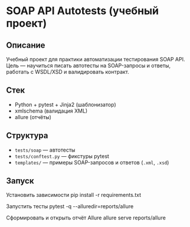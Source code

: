 # SOAP API Autotests (учебный проект)

## Описание
Учебный проект для практики автоматизации тестирования SOAP API.  
Цель — научиться писать автотесты на SOAP-запросы и ответы, работать с WSDL/XSD и валидировать контракт.

## Стек
- Python + pytest + Jinja2 (шаблонизатор)
- xmlschema (валидация XML)
- allure (отчёты)

## Структура
- `tests/soap` — автотесты
- `tests/conftest.py` — фикстуры pytest
- `templates/` — примеры SOAP-запросов и ответов (`.xml`, `.xsd`)

## Запуск
Установить зависимости
pip install -r requirements.txt  

Запустить тесты
pytest -q --alluredir=reports/allure  

Сформировать и открыть отчёт Allure
allure serve reports/allure

